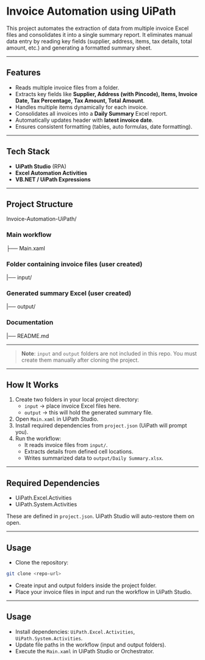 # Invoice Automation using UiPath

This project automates the extraction of data from multiple invoice Excel files and consolidates it into a single summary report. It eliminates manual data entry by reading key fields (supplier, address, items, tax details, total amount, etc.) and generating a formatted summary sheet.

---

## Features
- Reads multiple invoice files from a folder.
- Extracts key fields like **Supplier, Address (with Pincode), Items, Invoice Date, Tax Percentage, Tax Amount, Total Amount**.
- Handles multiple items dynamically for each invoice.
- Consolidates all invoices into a **Daily Summary** Excel report.
- Automatically updates header with **latest invoice date**.
- Ensures consistent formatting (tables, auto formulas, date formatting).

---

## Tech Stack
- **UiPath Studio** (RPA)
- **Excel Automation Activities**
- **VB.NET / UiPath Expressions**

---

## Project Structure
Invoice-Automation-UiPath/

### Main workflow
├── Main.xaml 
### Folder containing invoice files (user created)
|── input/ 
### Generated summary Excel (user created)
|── output/ 
### Documentation 
|── README.md 

---

> **Note**: `input` and `output` folders are not included in this repo. You must create them manually after cloning the project.

---

## How It Works
1. Create two folders in your local project directory:
   - `input` → place invoice Excel files here.
   - `output` → this will hold the generated summary file.
2. Open `Main.xaml` in UiPath Studio.
3. Install required dependencies from `project.json` (UiPath will prompt you).
4. Run the workflow:
   - It reads invoice files from `input/`.
   - Extracts details from defined cell locations.
   - Writes summarized data to `output/Daily Summary.xlsx`.

---

## Required Dependencies
- UiPath.Excel.Activities
- UiPath.System.Activities

These are defined in `project.json`. UiPath Studio will auto-restore them on open.

---

## Usage
- Clone the repository:
```bash
git clone <repo-url>
```

- Create input and output folders inside the project folder.
- Place your invoice files in input and run the workflow in UiPath Studio.

---

## Usage
- Install dependencies: `UiPath.Excel.Activities`, `UiPath.System.Activities`.
- Update file paths in the workflow (input and output folders).
- Execute the `Main.xaml` in UiPath Studio or Orchestrator.
